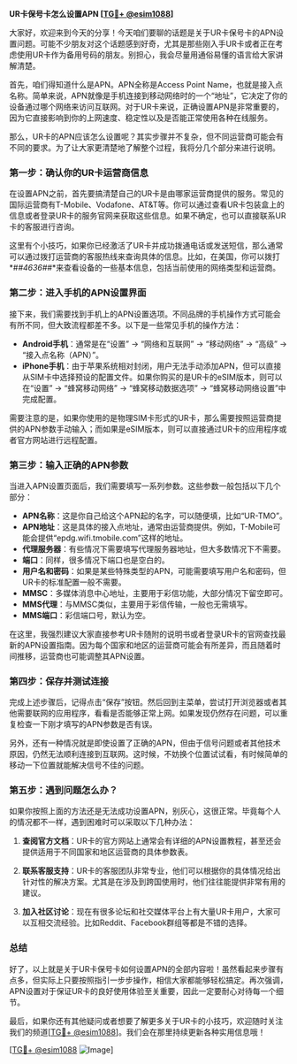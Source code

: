 **UR卡保号卡怎么设置APN [[TG💪+ @esim1088](https://t.me/s/esim1088)]**

大家好，欢迎来到今天的分享！今天咱们要聊的话题是关于UR卡保号卡的APN设置问题。可能不少朋友对这个话题感到好奇，尤其是那些刚入手UR卡或者正在考虑使用UR卡作为备用号码的朋友。别担心，我会尽量用通俗易懂的语言给大家讲解清楚。

首先，咱们得知道什么是APN。APN全称是Access Point Name，也就是接入点名称。简单来说，APN就像是手机连接到移动网络时的一个“地址”，它决定了你的设备通过哪个网络来访问互联网。对于UR卡来说，正确设置APN是非常重要的，因为它直接影响到你的上网速度、稳定性以及是否能正常使用各种在线服务。

那么，UR卡的APN应该怎么设置呢？其实步骤并不复杂，但不同运营商可能会有不同的要求。为了让大家更清楚地了解整个过程，我将分几个部分来进行说明。

### **第一步：确认你的UR卡运营商信息**
在设置APN之前，首先要搞清楚自己的UR卡是由哪家运营商提供的服务。常见的国际运营商有T-Mobile、Vodafone、AT&T等。你可以通过查看UR卡包装盒上的信息或者登录UR卡的服务官网来获取这些信息。如果不确定，也可以直接联系UR卡的客服进行咨询。

这里有个小技巧，如果你已经激活了UR卡并成功拨通电话或发送短信，那么通常可以通过拨打运营商的客服热线来查询具体的信息。比如，在美国，你可以拨打*#*#4636#*#*来查看设备的一些基本信息，包括当前使用的网络类型和运营商。

### **第二步：进入手机的APN设置界面**
接下来，我们需要找到手机上的APN设置选项。不同品牌的手机操作方式可能会有所不同，但大致流程都差不多。以下是一些常见手机的操作方法：

- **Android手机**：通常是在“设置” -> “网络和互联网” -> “移动网络” -> “高级” -> “接入点名称（APN）”。
- **iPhone手机**：由于苹果系统相对封闭，用户无法手动添加APN，但可以直接从SIM卡中选择预设的配置文件。如果你购买的是UR卡的eSIM版本，则可以在“设置” -> “蜂窝移动网络” -> “蜂窝移动数据选项” -> “蜂窝移动网络设置”中完成配置。

需要注意的是，如果你使用的是物理SIM卡形式的UR卡，那么需要按照运营商提供的APN参数手动输入；而如果是eSIM版本，则可以直接通过UR卡的应用程序或者官方网站进行远程配置。

### **第三步：输入正确的APN参数**
当进入APN设置页面后，我们需要填写一系列参数。这些参数一般包括以下几个部分：

- **APN名称**：这是你自己给这个APN起的名字，可以随便填，比如“UR-TMO”。
- **APN地址**：这是具体的接入点地址，通常由运营商提供。例如，T-Mobile可能会提供“epdg.wifi.tmobile.com”这样的地址。
- **代理服务器**：有些情况下需要填写代理服务器地址，但大多数情况下不需要。
- **端口**：同样，很多情况下端口也是空白的。
- **用户名和密码**：如果是某些特殊类型的APN，可能需要填写用户名和密码，但UR卡的标准配置一般不需要。
- **MMSC**：多媒体消息中心地址，主要用于彩信功能，大部分情况下留空即可。
- **MMS代理**：与MMSC类似，主要用于彩信传输，一般也无需填写。
- **MMS端口**：彩信端口号，默认为空。

在这里，我强烈建议大家直接参考UR卡随附的说明书或者登录UR卡的官网查找最新的APN设置指南。因为每个国家和地区的运营商可能会有所差异，而且随着时间推移，运营商也可能调整其APN设置。

### **第四步：保存并测试连接**
完成上述步骤后，记得点击“保存”按钮。然后回到主菜单，尝试打开浏览器或者其他需要联网的应用程序，看看是否能够正常上网。如果发现仍然存在问题，可以重复检查一下刚才填写的APN参数是否有误。

另外，还有一种情况就是即使设置了正确的APN，但由于信号问题或者其他技术原因，仍然无法顺利连接到互联网。这时候，不妨换个位置试试看，有时候简单的移动一下位置就能解决信号不佳的问题。

### **第五步：遇到问题怎么办？**
如果你按照上面的方法还是无法成功设置APN，别灰心，这很正常。毕竟每个人的情况都不一样，遇到困难时可以采取以下几种办法：

1. **查阅官方文档**：UR卡的官方网站上通常会有详细的APN设置教程，甚至还会提供适用于不同国家和地区运营商的具体参数表。
   
2. **联系客服支持**：UR卡的客服团队非常专业，他们可以根据你的具体情况给出针对性的解决方案。尤其是在涉及到跨国使用时，他们往往能提供非常有用的建议。

3. **加入社区讨论**：现在有很多论坛和社交媒体平台上有大量UR卡用户，大家可以互相交流经验。比如Reddit、Facebook群组等都是不错的选择。

### **总结**
好了，以上就是关于UR卡保号卡如何设置APN的全部内容啦！虽然看起来步骤有点多，但实际上只要按照指引一步步操作，相信大家都能够轻松搞定。再次强调，APN设置对于保证UR卡的良好使用体验至关重要，因此一定要耐心对待每一个细节。

最后，如果你还有其他疑问或者想要了解更多关于UR卡的小技巧，欢迎随时关注我们的频道[[TG💪+ @esim1088](https://t.me/s/esim1088)]。我们会在那里持续更新各种实用信息哦！

[[TG💪+ @esim1088](https://t.me/s/esim1088) ![Image](https://i.postimg.cc/4NQfJmqS/Snipaste-2025-05-13-00-14-12.png)]